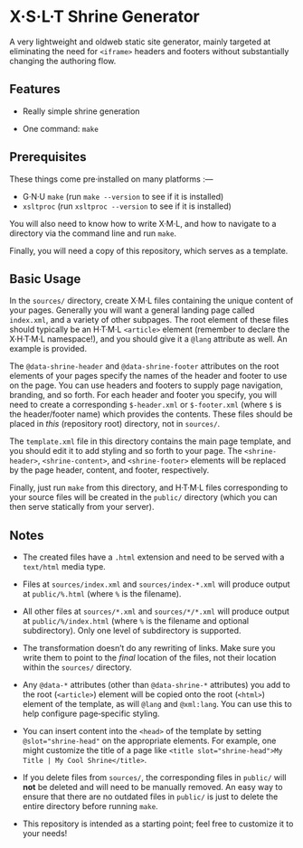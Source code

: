 # X·S·L·T Shrine Generator

A very lightweight and oldweb static site generator, mainly targeted
at eliminating the need for `<iframe>` headers and footers without
substantially changing the authoring flow.

## Features

- Really simple shrine generation

- One command: `make`

## Prerequisites

These things come pre·installed on many platforms :—

- G·N·U `make` (run `make --version` to see if it is installed)
- `xsltproc` (run `xsltproc --version` to see if it is installed)

You will also need to know how to write X·M·L, and how to navigate to a
directory via the command line and run `make`.

Finally, you will need a copy of this repository, which serves as a
template.

## Basic Usage

In the `sources/` directory, create X·M·L files containing the unique
content of your pages. Generally you will want a general landing page
called `index.xml`, and a variety of other subpages. The root element
of these files should typically be an H·T·M·L `<article>` element
(remember to declare the X·H·T·M·L namespace!), and you should give it
a `@lang` attribute as well. An example is provided.

The `@data-shrine-header` and `@data-shrine-footer` attributes on the
root elements of your pages specify the names of the header and footer
to use on the page. You can use headers and footers to supply page
navigation, branding, and so forth. For each header and footer you
specify, you will need to create a corresponding `$-header.xml` or
`$-footer.xml` (where `$` is the header/footer name) which provides
the contents. These files should be placed in *this* (repository root)
directory, not in `sources/`.

The `template.xml` file in this directory contains the main page
template, and you should edit it to add styling and so forth to your
page. The `<shrine-header>`, `<shrine-content>`, and `<shrine-footer>`
elements will be replaced by the page header, content, and footer,
respectively.

Finally, just run `make` from this directory, and H·T·M·L files
corresponding to your source files will be created in the `public/`
directory (which you can then serve statically from your server).

## Notes

- The created files have a `.html` extension and need to be served
  with a `text/html` media type.

- Files at `sources/index.xml` and `sources/index-*.xml` will produce
  output at `public/%.html` (where `%` is the filename).

- All other files at `sources/*.xml` and `sources/*/*.xml` will produce
  output at `public/%/index.html` (where `%` is the filename and
  optional subdirectory). Only one level of subdirectory is supported.

- The transformation doesn’t do any rewriting of links. Make sure you
  write them to point to the *final* location of the files, not their
  location within the `sources/` directory.

- Any `@data-*` attributes (other than `@data-shrine-*` attributes) you
  add to the root (`<article>`) element will be copied onto the root
  (`<html>`) element of the template, as will `@lang` and `@xml:lang`.
  You can use this to help configure page‐specific styling.

- You can insert content into the `<head>` of the template by setting
  `@slot="shrine-head"` on the appropriate elements. For example, one
  might customize the title of a page like
  `<title slot="shrine-head">My Title | My Cool Shrine</title>`.

- If you delete files from `sources/`, the corresponding files in
  `public/` will **not** be deleted and will need to be manually
  removed. An easy way to ensure that there are no outdated files in
  `public/` is just to delete the entire directory before running
  `make`.

- This repository is intended as a starting point; feel free to
  customize it to your needs!
